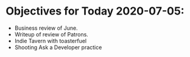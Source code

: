 # Objectives for Today 2020-07-05:

- Business review of June.
- Writeup of review of Patrons.
- Indie Tavern with toasterfuel
- Shooting Ask a Developer practice

